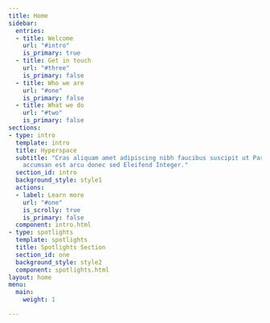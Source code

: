 ```yaml
---
title: Home
sidebar:
  entries:
  - title: Welcome
    url: "#intro"
    is_primary: true
  - title: Get in touch
    url: "#three"
    is_primary: false
  - title: Who we are
    url: "#one"
    is_primary: false
  - title: What we do
    url: "#two"
    is_primary: false
sections:
- type: intro
  template: intro
  title: Hyperspace
  subtitle: "Cras aliquam amet adipiscing nibh faucibus suscipit ut Parturient  \ncol
    accumsan est arcu donec sed Eleifend Integer."
  section_id: intro
  background_style: style1
  actions:
  - label: Learn more
    url: "#one"
    is_scrolly: true
    is_primary: false
  component: intro.html
- type: spotlights
  template: spotlights
  title: Spotlights Section
  section_id: one
  background_style: style2
  component: spotlights.html
layout: home
menu:
  main:
    weight: 1

---
```

